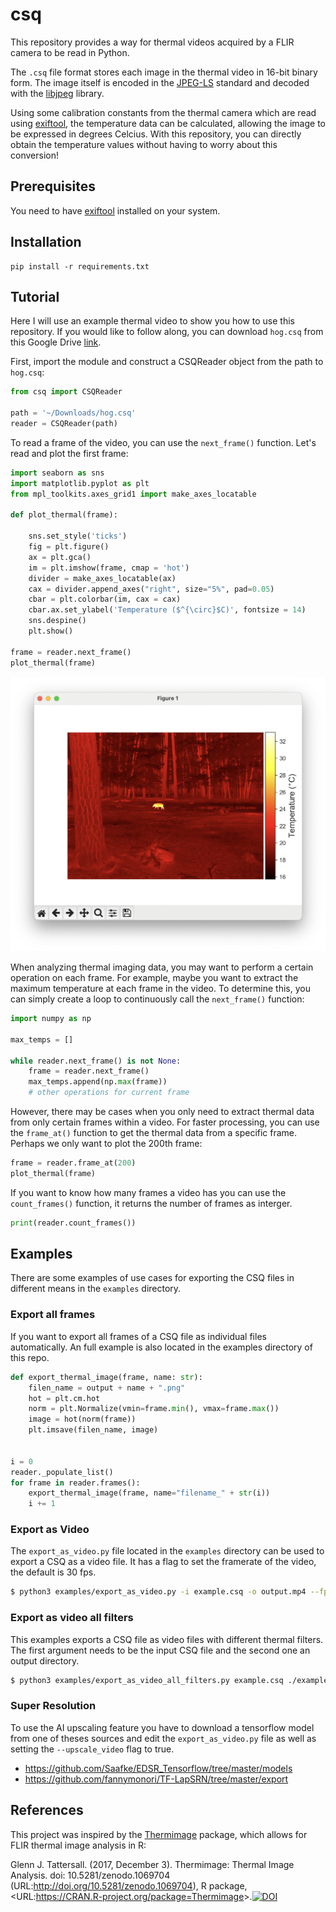 # csq

This repository provides a way for thermal videos acquired by a FLIR camera to be read in Python.

The `.csq` file format stores each image in the thermal video in 16-bit binary form. The image itself is encoded in the [JPEG-LS](https://jpeg.org/jpegls/) standard and decoded with the [libjpeg](https://pypi.org/project/pylibjpeg-libjpeg/) library.

Using some calibration constants from the thermal camera which are read using [exiftool](https://exiftool.org/), the temperature data can be calculated, allowing the image to be expressed in degrees Celcius. With this repository, you can directly obtain the temperature values without having to worry about this conversion!

## Prerequisites

You need to have [exiftool](https://exiftool.org/) installed on your system.

## Installation

```
pip install -r requirements.txt
```

## Tutorial

Here I will use an example thermal video to show you how to use this repository. If you would like to follow along, you can download `hog.csq` from this Google Drive [link](https://drive.google.com/file/d/13oGxBDKDb_l-7rfmZ_nuTFfdV8ycADhm/view?usp=sharing).

First, import the module and construct a CSQReader object from the path to `hog.csq`:

```python
from csq import CSQReader

path = '~/Downloads/hog.csq'
reader = CSQReader(path)
```

To read a frame of the video, you can use the `next_frame()` function. Let's read and plot the first frame:

```python
import seaborn as sns
import matplotlib.pyplot as plt
from mpl_toolkits.axes_grid1 import make_axes_locatable

def plot_thermal(frame):

    sns.set_style('ticks')
    fig = plt.figure()
    ax = plt.gca()
    im = plt.imshow(frame, cmap = 'hot')
    divider = make_axes_locatable(ax)
    cax = divider.append_axes("right", size="5%", pad=0.05)
    cbar = plt.colorbar(im, cax = cax)
    cbar.ax.set_ylabel('Temperature ($^{\circ}$C)', fontsize = 14)
    sns.despine()
    plt.show()

frame = reader.next_frame()
plot_thermal(frame)
```

<img src="assets/frame1.png" />

When analyzing thermal imaging data, you may want to perform a certain operation on each frame. For example, maybe you want to extract the maximum temperature at each frame in the video. To determine this, you can simply create a loop to continuously call the `next_frame()` function:

```python
import numpy as np

max_temps = []

while reader.next_frame() is not None:
    frame = reader.next_frame()
    max_temps.append(np.max(frame))
    # other operations for current frame
```

However, there may be cases when you only need to extract thermal data from only certain frames within a video. For faster processing, you can use the `frame_at()` function to get the thermal data from a specific frame. Perhaps we only want to plot the 200th frame:

```python
frame = reader.frame_at(200)
plot_thermal(frame)
```

If you want to know how many frames a video has you can use the `count_frames()` function, it returns the number of frames as interger.

```python
print(reader.count_frames())
```

## Examples

There are some examples of use cases for exporting the CSQ files in different means in the `examples` directory.

### Export all frames

If you want to export all frames of a CSQ file as individual files automatically. An full example is also located in the examples directory of this repo.

```python
def export_thermal_image(frame, name: str):
    filen_name = output + name + ".png"
    hot = plt.cm.hot
    norm = plt.Normalize(vmin=frame.min(), vmax=frame.max())
    image = hot(norm(frame))
    plt.imsave(filen_name, image)


i = 0
reader._populate_list()
for frame in reader.frames():
    export_thermal_image(frame, name="filename_" + str(i))
    i += 1
```

### Export as Video

The `export_as_video.py` file located in the `examples` directory can be used to export a CSQ as a video file. It has a flag to set the framerate of the video, the default is 30 fps.

```bash
$ python3 examples/export_as_video.py -i example.csq -o output.mp4 --fps 30
```

### Export as video all filters

This examples exports a CSQ file as video files with different thermal filters. The first argument needs to be the input CSQ file and the second one an output directory.

```bash
$ python3 examples/export_as_video_all_filters.py example.csq ./example/directory/
```

### Super Resolution

To use the AI upscaling feature you have to download a tensorflow model from one of theses sources and edit the `export_as_video.py` file as well as setting the `--upscale_video` flag to true.

- https://github.com/Saafke/EDSR_Tensorflow/tree/master/models
- https://github.com/fannymonori/TF-LapSRN/tree/master/export

## References

This project was inspired by the [Thermimage](https://github.com/gtatters/Thermimage) package, which allows for FLIR thermal image analysis in R:

Glenn J. Tattersall. (2017, December 3). Thermimage: Thermal Image Analysis. doi: 10.5281/zenodo.1069704 (URL:<http://doi.org/10.5281/zenodo.1069704>), R package, &lt;URL:<https://CRAN.R-project.org/package=Thermimage>&gt;.[![DOI](https://zenodo.org/badge/33262273.svg)](https://zenodo.org/badge/latestdoi/33262273)

